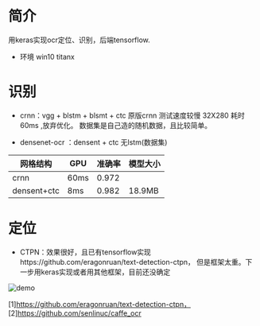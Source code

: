 # 简介

用keras实现ocr定位、识别，后端tensorflow.

* 环境 win10 titanx
# 识别
* crnn：vgg + blstm + blsmt + ctc 原版crnn
测试速度较慢 32X280 耗时 60ms ,放弃优化。
数据集是自己造的随机数据，且比较简单。

* densenet-ocr ：densent + ctc 无lstm(数据集)

| 网格结构  | GPU | 准确率 | 模型大小 |
| ---------- | -----------| ---------- | -----------|
| crnn | 60ms | 0.972 |  |
| densent+ctc | 8ms | 0.982 | 18.9MB |


# 定位
* CTPN：效果很好，且已有tensorflow实现https://github.com/eragonruan/text-detection-ctpn，
但是框架太重。下一步用keras实现或者用其他框架，目前还没确定




![demo](https://github.com/xiaomaxiao/keras_ocr/blob/master/demo/demo1.jpg)

[1]https://github.com/eragonruan/text-detection-ctpn，
[2]https://github.com/senlinuc/caffe_ocr
